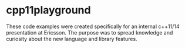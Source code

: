 # cpp11playground
These code examples were created specifically for an internal c++11/14 presentation at Ericsson. 
The purpose was to spread knowledge and curiosity about the new language and library features.
